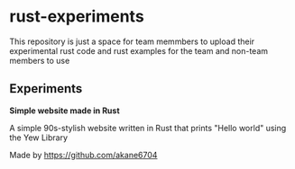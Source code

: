 # rust-experiments

This repository is just a space for team memmbers to upload their experimental rust code and rust examples for the team and non-team members to use

## Experiments

**Simple website made in Rust**

A simple 90s-stylish website written in Rust that prints "Hello world" using the Yew Library

Made by https://github.com/akane6704
